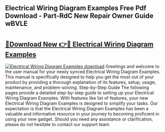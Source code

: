 ## Electrical Wiring Diagram Examples Free Pdf Download - Part-RdC New Repair Owner Guide wBVLE

# <h2><a href="http://dfsn9f.blite.top/?on=Electrical+Wiring+Diagram+Examples">🔗Download New 👉🔴 Electrical Wiring Diagram Examples</a></h2>

[![Electrical Wiring Diagram Examples download](https://i.imgur.com/lujVjoI.png)](http://dfsn9f.blite.top/?on=Electrical+Wiring+Diagram+Examples)
Greetings and welcome to the user manual for your newly synced Electrical Wiring Diagram Examples. This manual is specifically designed to help you get the most out of your product by providing a thorough explanation of its features, setup, usage, maintenance, and problem-solving. Step-by-Step Guide The following pages provide a detailed step-by-step guide to setting up your Electrical Wiring Diagram Examples. With features like list of features, your new Electrical Wiring Diagram Examples is designed to simplify your tasks. Our expectation is that the Electrical Wiring Diagram Examples has been a valuable and informative resource in your journey to becoming proficient in using your new gadget. Should you need any assistance or clarification, please do not hesitate to contact our support team.
